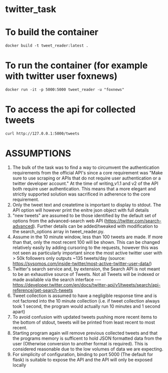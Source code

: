 # twitter_task


# To build the container
```
docker build -t tweet_reader:latest .
```

# To run the container (for example with twitter user foxnews)
```
docker run -it -p 5000:5000 tweet_reader -u "foxnews"
```

# To access the api for collected tweets
```
curl http://127.0.0.1:5000/tweets
```

# ASSUMPTIONS
1. The bulk of the task was to find a way to circumvent the authentication requirements from the official API's since a core requirement was "Make sure to use scraping or APIs that do not require user authentication or a twitter developer account." At the time of writing,v1.1 and v2 of the API both require user authentication. This means that a more elegant and strictly supported solution was sacrificed in adherence to the core requirement.
2. Only the tweet text and createtime is important to display to stdout. The API option will however print the enitre json object with full details
3. "new tweets" are assumed to be those identified by the default set of options from the advanced-search web API (https://twitter.com/search-advanced). Further details can be added/tweaked with modification to the search_options array in tweet_reader.py.
4. Assume in the 10 minute window, less than 100 tweets are made. If more than that, only the most recent 100 will be shown. This can be changed relatively easily by adding cursoring to the requests, however this was not seen as particularly important since the most active twitter user with > 50k followers only outputs ~135 tweets/day (source: https://sysomos.com/inside-twitter/most-active-twitter-user-data/)
5. Twitter's search service and, by extension, the Search API is not meant to be an exhaustive source of Tweets. Not all Tweets will be indexed or made available via the search interface --- https://developer.twitter.com/en/docs/twitter-api/v1/tweets/search/api-reference/get-search-tweets
6. Tweet collection is assumed to have a negligible response time and is not factored into the 10 minute collection (i.e. if tweet collection always took 1 second, the program would actually run 10 minutes and 1 second apart)
7. To avoid confusion with updated tweets pushing more recent items to the bottom of stdout, tweets will be printed from least recent to most recent. 
8. Starting program again will remove previous collected tweets and that the programs memory is sufficent to hold JSON formatted data from the user (Otherwise conversion to another format is required). This is considered reasonable due to the low volumes of data we are expecting.
9. For simplicity of configuration, binding to port 5000 (The default for flask) is suitable to expose the API and the API will only be exposed locally